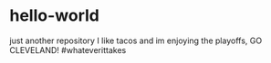 # hello-world
just another repository
I like tacos and im enjoying the playoffs, GO CLEVELAND! #whateverittakes
